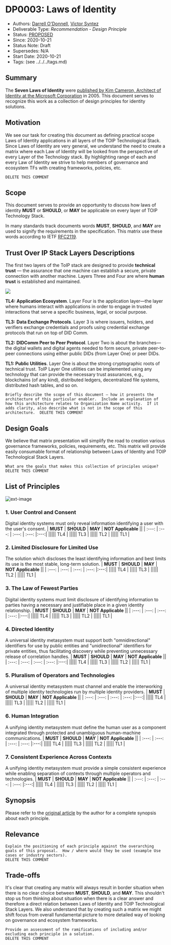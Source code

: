 # DP0003: Laws of Identity
- Authors: [Darrell O'Donnell](darrell.odonnell@continuumloop.com), [Victor Syntez](victorsyntez@gmail.com)
- Deliverable Type: *Recommendation - Design Principle*
- Status: [PROPOSED](https://trustoverip.github.io/deliverables/process/lifecycle_management/#proposed)
- Since: 2020-10-21
- Status Note: Draft
- Supersedes: N/A
- Start Date: 2020-10-21
- Tags: (see ../../../tags.md)


## Summary
The **Seven Laws of Identity** were [published by Kim Cameron, Architect of Identity at the Microsoft Corporation](https://www.identityblog.com/stories/2005/05/13/TheLawsOfIdentity.pdf) in 2005. This document serves to recognize this work as a collection of design principles for identity solutions.  

## Motivation

We see our task for creating this document as defining practical scope Laws of Identity applications in all layers of the TOIP Technological Stack. Since Laws of Identity are very general, we understand the need to create a matrix where each Law of Identity will be looked from the perspective of every Layer of the Technology stack. By highlighting range of each and every Law of Identity we strive to help members of governance and ecosystem TFs with creating frameworks, policies, etc.

```Why are we doing this? What use cases does it support? What is the expected outcome?
DELETE THIS COMMENT
```

## Scope

This document serves to provide an opportunity to discuss how laws of identity **MUST** or **SHOULD**, or **MAY**  be applicable on every layer of TOIP Technology Stack.

In many standards track documents words **MUST**, **SHOULD**, and **MAY** are used to signify the requirements in the specification.  This matrix use these words according to IETF [RFC2119](https://www.rfc-editor.org/rfc/rfc2119).

## Trust Over IP Stack Layers Descriptions
The first two layers of the ToIP stack are designed to provide **technical trust** — the assurance that one machine can establish a secure, private connection with another machine. Layers Three and Four are where **human trust** is established and maintained.

![](https://i.imgur.com/PnZb0EW.jpg)

**TL4:** **Application Ecosystem**. Layer Four is the application layer—the layer where humans interact with applications in order to engage in trusted interactions that serve a specific business, legal, or social purpose.

**TL3:** **Data Exchange Protocols**. Layer 3 is where issuers, holders, and verifiers exchange credentials and proofs using credential exchange protocols that run on top of DID Comm.

**TL2:** **DIDComm Peer to Peer Protocol**. Layer Two is about the branches—the digital wallets and digital agents needed to form secure, private peer-to-peer connections using either public DIDs (from Layer One) or peer DIDs.

**TL1:** **Public Utilities**. Layer One is about the strong cryptographic roots of technical trust. ToIP Layer One utilities can be implemented using any technology that can provide the necessary trust assurances, e.g., blockchains (of any kind), distributed ledgers, decentralized file systems, distributed hash tables, and so on.

```
Briefly describe the scope of this document – how it presents the architecture of this particular enabler.  Include an explanation of how this architecture relates to Organization Name activity.  If it adds clarity, also describe what is not in the scope of this architecture.  DELETE THIS COMMENT
```

## Design Goals

We believe that matrix presentation will simplify the road to creation various governance frameworks, policies, requirements, etc. This matrix will provide easily consumable format of relationship between Laws of Identity and TOIP Technological Stack Layers.

```
What are the goals that makes this collection of principles unique?
DELETE THIS COMMENT
```

## List of Principles
![ext-image](https://camo.githubusercontent.com/12ed1f186cab49f66f62bc804eadf082c18ce749/68747470733a2f2f7777772e6964656e74697479626c6f672e636f6d2f77702d636f6e74656e742f696d616765732f323030392f30362f375f4c6177735f6f665f4964656e746974792e6a7067)

### 1. User Control and Consent
Digital identity systems must only reveal information identifying a user with the user's consent.
| **MUST** | **SHOULD** | **MAY** | **NOT Applicable** ||
| :---: | :---: | :---: | :---: |:---:|
||||| TL4 |
||||| TL3 |
||||| TL2 |
||||| TL1 |
### 2. Limited Disclosure for Limited Use
The solution which discloses the least identifying information and best limits its use is the most stable, long-term solution.
| **MUST** | **SHOULD** | **MAY** | **NOT Applicable** ||
| :---: | :---: | :---: | :---: |:---:|
||||| TL4 |
||||| TL3 |
||||| TL2 |
||||| TL1 |
### 3. The Law of Fewest Parties
Digital identity systems must limit disclosure of identifying information to parties having a necessary and justifiable place in a given identity relationship.
| **MUST** | **SHOULD** | **MAY** | **NOT Applicable** ||
| :---: | :---: | :---: | :---: |:---:|
||||| TL4 |
||||| TL3 |
||||| TL2 |
||||| TL1 |
### 4. Directed Identity
A universal identity metasystem must support both "omnidirectional" identifiers for use by public entities and "unidirectional" identifiers for private entities, thus facilitating discovery while preventing unnecessary release of correlation handles.
| **MUST** | **SHOULD** | **MAY** | **NOT Applicable** ||
| :---: | :---: | :---: | :---: |:---:|
||||| TL4 |
||||| TL3 |
||||| TL2 |
||||| TL1 |
### 5. Pluralism of Operators and Technologies
A universal identity metasystem must channel and enable the interworking of multiple identity technologies run by multiple identity providers.
| **MUST** | **SHOULD** | **MAY** | **NOT Applicable** ||
| :---: | :---: | :---: | :---: |:---:|
||||| TL4 |
||||| TL3 |
||||| TL2 |
||||| TL1 |
### 6. Human Integration
A unifying identity metasystem must define the human user as a component integrated through protected and unambiguous human-machine communications.
| **MUST** | **SHOULD** | **MAY** | **NOT Applicable** ||
| :---: | :---: | :---: | :---: |:---:|
||||| TL4 |
||||| TL3 |
||||| TL2 |
||||| TL1 |
### 7. Consistent Experience Across Contexts
A unifying identity metasystem must provide a simple consistent experience while enabling separation of contexts through multiple operators and technologies.
| **MUST** | **SHOULD** | **MAY** | **NOT Applicable** ||
| :---: | :---: | :---: | :---: |:---:|
||||| TL4 |
||||| TL3 |
||||| TL2 |
||||| TL1 |

## Synopsis
Please refer to the [original article](http://www.identityblog.com/stories/2005/05/13/TheLawsOfIdentity.html) by the author for a complete synopsis about each principle.

## Relevance

```
Explain the positioning of each principle against the overarching goals of this proposal.  How / where would they be used (example Use cases or industry sectors).
DELETE THIS COMMENT
```

## Trade-offs
It's clear that creating any matrix will always result in border situation when there is no clear choice between **MUST**, **SHOULD**, and **MAY**. This shouldn't stop us from thinking about situation when there is a clear answer and therefore a direct relation between Laws of Identity and TOIP Technological Stack Layers.
We also understand that by creating such a matrix we might shift focus from overall fundamental picture to more detailed way of looking on governance and ecosystem frameworks.
```
Provide an assessment of the ramifications of including and/or excluding each principle in a solution.
DELETE THIS COMMENT
```

